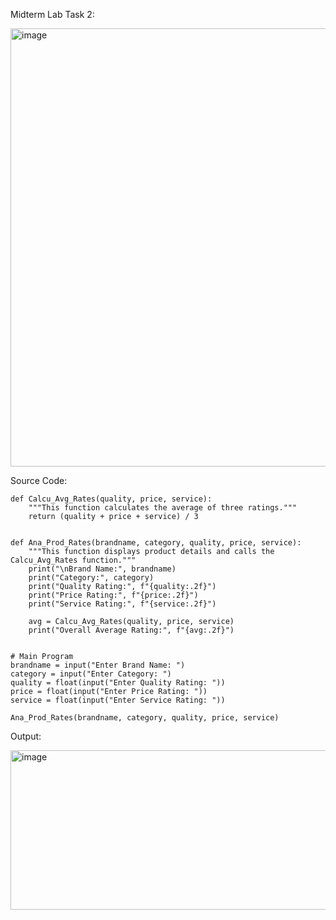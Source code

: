 Midterm Lab Task 2:


<img width="669" height="701" alt="image" src="https://github.com/user-attachments/assets/bff41219-c1e7-47dc-80bc-9c23b2a2f490" />


Source Code:



    def Calcu_Avg_Rates(quality, price, service):
        """This function calculates the average of three ratings."""
        return (quality + price + service) / 3
    
    
    def Ana_Prod_Rates(brandname, category, quality, price, service):
        """This function displays product details and calls the Calcu_Avg_Rates function."""
        print("\nBrand Name:", brandname)
        print("Category:", category)
        print("Quality Rating:", f"{quality:.2f}")
        print("Price Rating:", f"{price:.2f}")
        print("Service Rating:", f"{service:.2f}")
        
        avg = Calcu_Avg_Rates(quality, price, service)
        print("Overall Average Rating:", f"{avg:.2f}")
    
    
    # Main Program
    brandname = input("Enter Brand Name: ")
    category = input("Enter Category: ")
    quality = float(input("Enter Quality Rating: "))
    price = float(input("Enter Price Rating: "))
    service = float(input("Enter Service Rating: "))
    
    Ana_Prod_Rates(brandname, category, quality, price, service)


Output:



<img width="720" height="255" alt="image" src="https://github.com/user-attachments/assets/1bc2c451-b72b-4a04-ad8a-d734141eefbf" />
